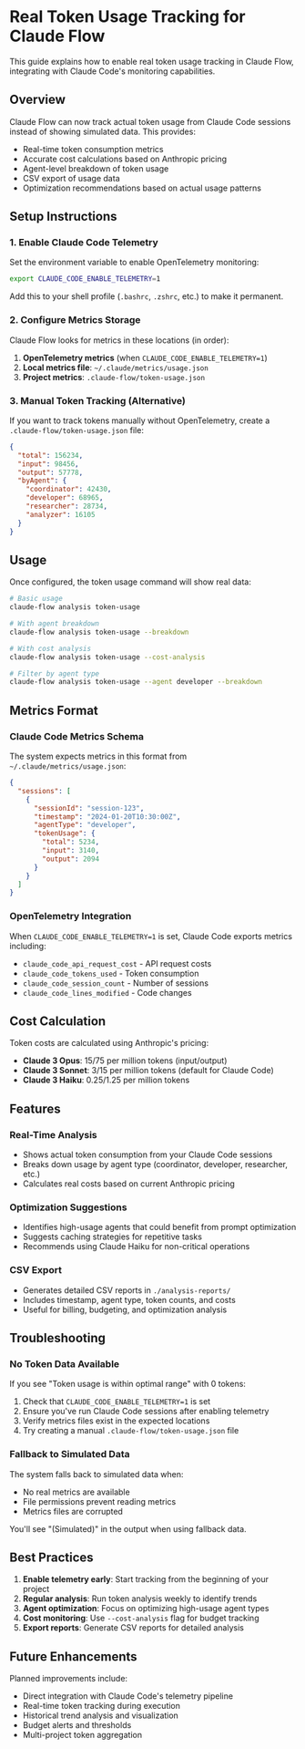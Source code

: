 # Real Token Usage Tracking for Claude Flow

This guide explains how to enable real token usage tracking in Claude Flow, integrating with Claude Code's monitoring capabilities.

## Overview

Claude Flow can now track actual token usage from Claude Code sessions instead of showing simulated data. This provides:

- Real-time token consumption metrics
- Accurate cost calculations based on Anthropic pricing
- Agent-level breakdown of token usage
- CSV export of usage data
- Optimization recommendations based on actual usage patterns

## Setup Instructions

### 1. Enable Claude Code Telemetry

Set the environment variable to enable OpenTelemetry monitoring:

```bash
export CLAUDE_CODE_ENABLE_TELEMETRY=1
```

Add this to your shell profile (`.bashrc`, `.zshrc`, etc.) to make it permanent.

### 2. Configure Metrics Storage

Claude Flow looks for metrics in these locations (in order):

1. **OpenTelemetry metrics** (when `CLAUDE_CODE_ENABLE_TELEMETRY=1`)
2. **Local metrics file**: `~/.claude/metrics/usage.json`
3. **Project metrics**: `.claude-flow/token-usage.json`

### 3. Manual Token Tracking (Alternative)

If you want to track tokens manually without OpenTelemetry, create a `.claude-flow/token-usage.json` file:

```json
{
  "total": 156234,
  "input": 98456,
  "output": 57778,
  "byAgent": {
    "coordinator": 42430,
    "developer": 68965,
    "researcher": 28734,
    "analyzer": 16105
  }
}
```

## Usage

Once configured, the token usage command will show real data:

```bash
# Basic usage
claude-flow analysis token-usage

# With agent breakdown
claude-flow analysis token-usage --breakdown

# With cost analysis
claude-flow analysis token-usage --cost-analysis

# Filter by agent type
claude-flow analysis token-usage --agent developer --breakdown
```

## Metrics Format

### Claude Code Metrics Schema

The system expects metrics in this format from `~/.claude/metrics/usage.json`:

```json
{
  "sessions": [
    {
      "sessionId": "session-123",
      "timestamp": "2024-01-20T10:30:00Z",
      "agentType": "developer",
      "tokenUsage": {
        "total": 5234,
        "input": 3140,
        "output": 2094
      }
    }
  ]
}
```

### OpenTelemetry Integration

When `CLAUDE_CODE_ENABLE_TELEMETRY=1` is set, Claude Code exports metrics including:

- `claude_code_api_request_cost` - API request costs
- `claude_code_tokens_used` - Token consumption
- `claude_code_session_count` - Number of sessions
- `claude_code_lines_modified` - Code changes

## Cost Calculation

Token costs are calculated using Anthropic's pricing:

- **Claude 3 Opus**: $15/$75 per million tokens (input/output)
- **Claude 3 Sonnet**: $3/$15 per million tokens (default for Claude Code)
- **Claude 3 Haiku**: $0.25/$1.25 per million tokens

## Features

### Real-Time Analysis
- Shows actual token consumption from your Claude Code sessions
- Breaks down usage by agent type (coordinator, developer, researcher, etc.)
- Calculates real costs based on current Anthropic pricing

### Optimization Suggestions
- Identifies high-usage agents that could benefit from prompt optimization
- Suggests caching strategies for repetitive tasks
- Recommends using Claude Haiku for non-critical operations

### CSV Export
- Generates detailed CSV reports in `./analysis-reports/`
- Includes timestamp, agent type, token counts, and costs
- Useful for billing, budgeting, and optimization analysis

## Troubleshooting

### No Token Data Available

If you see "Token usage is within optimal range" with 0 tokens:

1. Check that `CLAUDE_CODE_ENABLE_TELEMETRY=1` is set
2. Ensure you've run Claude Code sessions after enabling telemetry
3. Verify metrics files exist in the expected locations
4. Try creating a manual `.claude-flow/token-usage.json` file

### Fallback to Simulated Data

The system falls back to simulated data when:
- No real metrics are available
- File permissions prevent reading metrics
- Metrics files are corrupted

You'll see "(Simulated)" in the output when using fallback data.

## Best Practices

1. **Enable telemetry early**: Start tracking from the beginning of your project
2. **Regular analysis**: Run token analysis weekly to identify trends
3. **Agent optimization**: Focus on optimizing high-usage agent types
4. **Cost monitoring**: Use `--cost-analysis` flag for budget tracking
5. **Export reports**: Generate CSV reports for detailed analysis

## Future Enhancements

Planned improvements include:
- Direct integration with Claude Code's telemetry pipeline
- Real-time token tracking during execution
- Historical trend analysis and visualization
- Budget alerts and thresholds
- Multi-project token aggregation